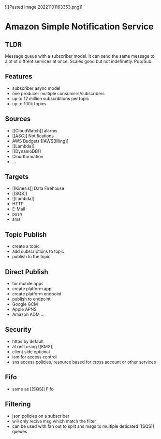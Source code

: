![[Pasted image 20221101163353.png]]
# Amazon Simple Notification Service

## TLDR
Message queue with a subscriber model. It can send the same message to alot of diffrent services at once. Scales good but not indefinetly. Pub/Sub.

## Features
- subscriber async model
- one producer multiple consumers/subscribers
- up to 12 million subscribtions per topic
- up to 100k topics

## Sources
- [[CloudWatch]] alarms
- [[ASG]] Notifications
- AWS Budgets [[AWSBilling]]
- [[Lambda]]
- [[DynamoDB]]
- Cloudformation
- ...

## Targets
- [[Kinesis]] Data Firehouse
- [[SQS]]
- [[Lambda]]
- HTTP
- E-Mail
- push
- sms

## Topic Publish
- create a topic
- add subscriptions to topic
- publish to the topic

## Direct Publish
- for mobile apps
- create platform app
- create platform endpoint
- publish to endpoint
- Google GCM
- Apple APNS
- Amazon ADM ...

## Security
- https by default
- at rest using [[KMS]]
- client side optional
- iam for access control
- sns access policies, resource based for cross account or other services

## Fifo
- same as [[SQS]] Fifo

## Filtering
- json policies on a subscriber 
- will only recive msg which match the filter
- can be used with fan out to split sns msgs to multiple deticated [[SQS]] queues